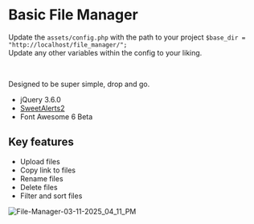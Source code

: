 
<h1>Basic File Manager</h1>

Update the `assets/config.php` with the path to your project `$base_dir = "http://localhost/file_manager/";`<br>
Update any other variables within the config to your liking.<br>

<br>

Designed to be super simple, drop and go.<br>

<ul>
  <li>jQuery 3.6.0</li>
  <li><a href="https://sweetalert2.github.io/">SweetAlerts2</a></li>
  <li>Font Awesome 6 Beta</li>
</ul>

<h2>Key features</h2>

<ul>
  <li>Upload files</li>
  <li>Copy link to files</li>
  <li>Rename files</li>
  <li>Delete files</li>
  <li>Filter and sort files</li>
</ul>

![File-Manager-03-11-2025_04_11_PM](https://github.com/user-attachments/assets/bedbcde8-7512-4ae7-bb93-ac3fdd9b0656)
